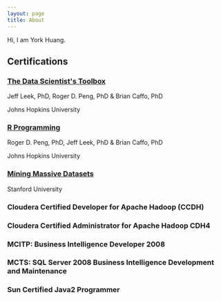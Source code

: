 ```yaml
---
layout: page
title: About
---
```


Hi, I am York Huang.



## Certifications

### [The Data Scientist's Toolbox](https://www.coursera.org/account/accomplishments/certificate/M6KA5MJDMQ)

Jeff Leek, PhD, Roger D. Peng, PhD & Brian Caffo, PhD

Johns Hopkins University

### [R Programming](https://www.coursera.org/account/accomplishments/certificate/52YTC9BHVM)

Roger D. Peng, PhD, Jeff Leek, PhD & Brian Caffo, PhD

Johns Hopkins University

### [Mining Massive Datasets]( https://www.coursera.org/course/mmds)

Stanford University

### Cloudera Certified Developer for Apache Hadoop (CCDH)

### Cloudera Certified Administrator for Apache Hadoop CDH4

### MCITP: Business Intelligence Developer 2008

### MCTS: SQL Server 2008 Business Intelligence Development and Maintenance

### Sun Certified Java2 Programmer

